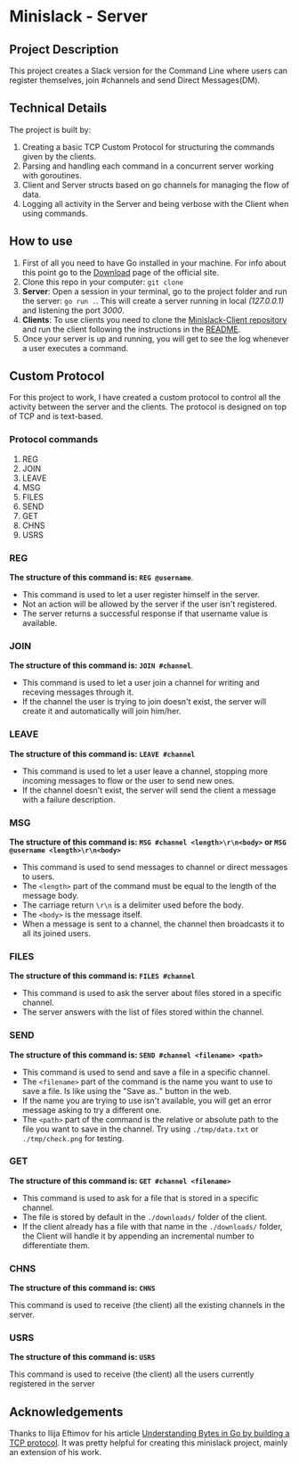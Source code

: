 # Minislack - Server

## Project Description

This project creates a Slack version for the Command Line where users can register themselves, join #channels and send Direct Messages(DM).

## Technical Details

The project is built by:

1. Creating a basic TCP Custom Protocol for structuring the commands given by the clients.
2. Parsing and handling each command in a concurrent server working with goroutines.
3. Client and Server structs based on go channels for managing the flow of data.
4. Logging all activity in the Server and being verbose with the Client when using commands.

## How to use

1. First of all you need to have Go installed in your machine. For info about this point go to the [Download](https://go.dev/dl/) page of the official site.
2. Clone this repo in your computer: `git clone`
3. **Server**: Open a session in your terminal, go to the project folder and run the server: `go run .`. This will create a server running in local _(127.0.0.1)_ and listening the port _3000_.
4. **Clients**: To use clients you need to clone the [Minislack-Client repository](https://github.com/wfercanas/Minislack-Client) and run the client following the instructions in the [README](https://github.com/wfercanas/Minislack-Client/blob/main/README.md).
5. Once your server is up and running, you will get to see the log whenever a user executes a command.

## Custom Protocol

For this project to work, I have created a custom protocol to control all the activity between the server and the clients. The protocol is designed on top of TCP and is text-based.

### Protocol commands

1. REG
2. JOIN
3. LEAVE
4. MSG
5. FILES
6. SEND
7. GET
8. CHNS
9. USRS

### REG

**The structure of this command is: `REG @username`**.

- This command is used to let a user register himself in the server.
- Not an action will be allowed by the server if the user isn't registered.
- The server returns a successful response if that username value is available.

### JOIN

**The structure of this command is: `JOIN #channel`**.

- This command is used to let a user join a channel for writing and receving messages through it.
- If the channel the user is trying to join doesn't exist, the server will create it and automatically will join him/her.

### LEAVE

**The structure of this command is: `LEAVE #channel`**

- This command is used to let a user leave a channel, stopping more incoming messages to flow or the user to send new ones.
- If the channel doesn't exist, the server will send the client a message with a failure description.

### MSG

**The structure of this command is: `MSG #channel <length>\r\n<body>` or `MSG @username <length>\r\n<body>`**

- This command is used to send messages to channel or direct messages to users.
- The `<length>` part of the command must be equal to the length of the message body.
- The carriage return `\r\n` is a delimiter used before the body.
- The `<body>` is the message itself.
- When a message is sent to a channel, the channel then broadcasts it to all its joined users.

### FILES

**The structure of this command is: `FILES #channel`**

- This command is used to ask the server about files stored in a specific channel.
- The server answers with the list of files stored within the channel.

### SEND

**The structure of this command is: `SEND #channel <filename> <path>`**

- This command is used to send and save a file in a specific channel.
- The `<filename>` part of the command is the name you want to use to save a file. Is like using the "Save as.." button in the web.
- If the name you are trying to use isn't available, you will get an error message asking to try a different one.
- The `<path>` part of the command is the relative or absolute path to the file you want to save in the channel. Try using `./tmp/data.txt` or `./tmp/check.png` for testing.

### GET

**The structure of this command is: `GET #channel <filename>`**

- This command is used to ask for a file that is stored in a specific channel.
- The file is stored by default in the `./downloads/` folder of the client.
- If the client already has a file with that name in the `./downloads/` folder, the Client will handle it by appending an incremental number to differentiate them.

### CHNS

**The structure of this command is: `CHNS`**

This command is used to receive (the client) all the existing channels in the server.

### USRS

**The structure of this command is: `USRS`**

This command is used to receive (the client) all the users currently registered in the server

## Acknowledgements

Thanks to Ilija Eftimov for his article [Understanding Bytes in Go by building a TCP protocol](https://ieftimov.com/post/understanding-bytes-golang-build-tcp-protocol/). It was pretty helpful for creating this minislack project, mainly an extension of his work.
